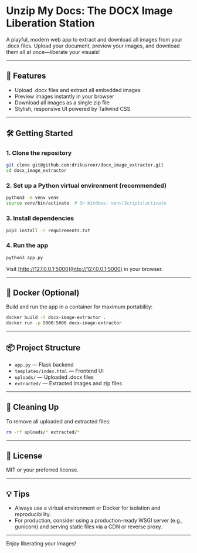 # Unzip My Docs: The DOCX Image Liberation Station

A playful, modern web app to extract and download all images from your .docx files. Upload your document, preview your images, and download them all at once—liberate your visuals!

---

## 🚀 Features
- Upload .docx files and extract all embedded images
- Preview images instantly in your browser
- Download all images as a single zip file
- Stylish, responsive UI powered by Tailwind CSS

---

## 🛠️ Getting Started

### 1. Clone the repository
```bash
git clone git@github.com:drikusroor/docx_image_extractor.git
cd docx_image_extractor
```

### 2. Set up a Python virtual environment (recommended)
```bash
python3 -m venv venv
source venv/bin/activate  # On Windows: venv\Scripts\activate
```

### 3. Install dependencies
```bash
pip3 install -r requirements.txt
```

### 4. Run the app
```bash
python3 app.py
```
Visit [http://127.0.0.1:5000](http://127.0.0.1:5000) in your browser.

---

## 🐳 Docker (Optional)

Build and run the app in a container for maximum portability:

```bash
docker build -t docx-image-extractor .
docker run -p 5000:5000 docx-image-extractor
```

---

## 📦 Project Structure

- `app.py` — Flask backend
- `templates/index.html` — Frontend UI
- `uploads/` — Uploaded .docx files
- `extracted/` — Extracted images and zip files

---

## 🧹 Cleaning Up

To remove all uploaded and extracted files:
```bash
rm -rf uploads/* extracted/*
```

---

## 📝 License
MIT or your preferred license.

---

## 💡 Tips
- Always use a virtual environment or Docker for isolation and reproducibility.
- For production, consider using a production-ready WSGI server (e.g., gunicorn) and serving static files via a CDN or reverse proxy.

---

Enjoy liberating your images!